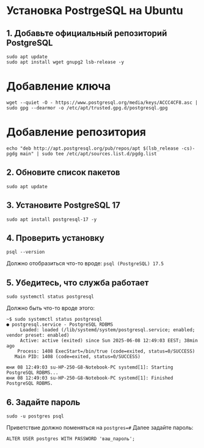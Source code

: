 # Установка PostrgeSQL на Ubuntu

## 1. Добавьте официальный репозиторий PostgreSQL
```
sudo apt update
sudo apt install wget gnupg2 lsb-release -y
```
# Добавление ключа
```
wget --quiet -O - https://www.postgresql.org/media/keys/ACCC4CF8.asc | sudo gpg --dearmor -o /etc/apt/trusted.gpg.d/postgresql.gpg
```
# Добавление репозитория
```
echo "deb http://apt.postgresql.org/pub/repos/apt $(lsb_release -cs)-pgdg main" | sudo tee /etc/apt/sources.list.d/pgdg.list
```

## 2. Обновите список пакетов
```
sudo apt update
```

## 3. Установите PostgreSQL 17
```
sudo apt install postgresql-17 -y
```

## 4. Проверить установку
```
psql --version
```
Должно отобразиться что-то вроде: `psql (PostgreSQL) 17.5`

## 5. Убедитесь, что служба работает
```
sudo systemctl status postgresql

```
Должно быть что-то вроде этого: 

```
~$ sudo systemctl status postgresql
● postgresql.service - PostgreSQL RDBMS
     Loaded: loaded (/lib/systemd/system/postgresql.service; enabled; vendor preset: enabled)
     Active: active (exited) since Sun 2025-06-08 12:49:03 EEST; 38min ago
    Process: 1408 ExecStart=/bin/true (code=exited, status=0/SUCCESS)
   Main PID: 1408 (code=exited, status=0/SUCCESS)

юни 08 12:49:03 su-HP-250-G8-Notebook-PC systemd[1]: Starting PostgreSQL RDBMS...
юни 08 12:49:03 su-HP-250-G8-Notebook-PC systemd[1]: Finished PostgreSQL RDBMS.
```

## 6. Задайте пароль

```
sudo -u postgres psql
```
Приветствие должно поменяться на `postgres=#`
Далее задайте пароль:
```
ALTER USER postgres WITH PASSWORD 'ваш_пароль';
```

